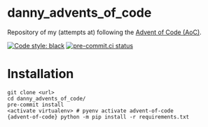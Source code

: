 # danny_advents_of_code
Repository of my (attempts at) following the [Advent of Code (AoC)](https://adventofcode.com/).

[![Code style: black](https://img.shields.io/badge/code%20style-black-000000.svg)](https://github.com/psf/black)
[![pre-commit.ci status](https://results.pre-commit.ci/badge/github/dantrim/danny_advents_of_code/main.svg)](https://results.pre-commit.ci/latest/github/dantrim/danny_advents_of_code/main)

# Installation

```shell
git clone <url>
cd danny_advents_of_code/
pre-commit install
<activate virtualenv> # pyenv activate advent-of-code
{advent-of-code} python -m pip install -r requirements.txt
```
